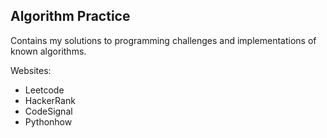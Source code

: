 ## Algorithm Practice
Contains my solutions to programming challenges and implementations of known algorithms.

Websites:
- Leetcode
- HackerRank
- CodeSignal
- Pythonhow
